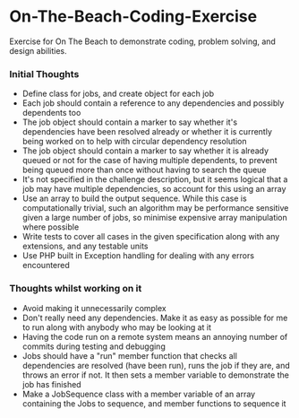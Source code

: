 # On-The-Beach-Coding-Exercise
Exercise for On The Beach to demonstrate coding, problem solving, and design abilities.

### Initial Thoughts
* Define class for jobs, and create object for each job
* Each job should contain a reference to any dependencies and possibly dependents too
* The job object should contain a marker to say whether it's dependencies have been resolved already or whether it is currently being worked on to help with circular dependency resolution
* The job object should contain a marker to say whether it is already queued or not for the case of having multiple dependents, to prevent being queued more than once without having to search the queue
* It's not specified in the challenge description, but it seems logical that a job may have multiple dependencies, so account for this using an array
* Use an array to build the output sequence. While this case is computationally trivial, such an algorithm may be performance sensitive given a large number of jobs, so minimise expensive array manipulation where possible
* Write tests to cover all cases in the given specification along with any extensions, and any testable units
* Use PHP built in Exception handling for dealing with any errors encountered

### Thoughts whilst working on it
* Avoid making it unnecessarily complex
* Don't really need any dependencies. Make it as easy as possible for me to run along with anybody who may be looking at it
* Having the code run on a remote system means an annoying number of commits during testing and debugging
* Jobs should have a "run" member function that checks all dependencies are resolved (have been run), runs the job if they are, and throws an error if not. It then sets a member variable to demonstrate the job has finished
* Make a JobSequence class with a member variable of an array containing the Jobs to sequence, and member functions to sequence it